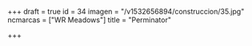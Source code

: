 +++
draft = true
id = 34
imagen = "/v1532656894/construccion/35.jpg"
ncmarcas = ["WR Meadows"]
title = "Perminator"

+++
<!--more-->